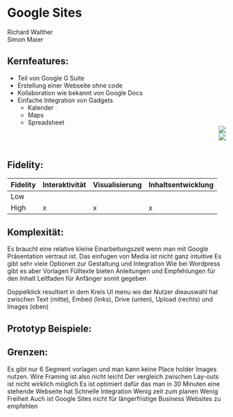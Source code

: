 # Google Sites 
Richard Walther</br> 
Simon Maier

## Kernfeatures:
* Teil von Google G Suite
* Erstellung einer Webseite ohne code 
* Kollaboration wie bekannt von Google Docs
* Einfache Integration von Gadgets
  * Kalender
  * Maps
  * Spreadsheet
  </br><img style="float:right" src="https://raw.githubusercontent.com/SimonMaierhfu/IFD-SoSe20/main/page3.png">
</br><img style="float:right" src="https://raw.githubusercontent.com/SimonMaierhfu/IFD-SoSe20/main/page4.png">
</br>

## Fidelity:

|Fidelity   | Interaktivität  | Visualisierung  | Inhaltsentwicklung   |
|---|---|---|---|
| Low  |   |   |   |
| High  | x  | x  |  x |
## Komplexität:
Es braucht eine relative kleine Einarbeitungszeit wenn man mit Google Präsentation vertraut ist.
Das einfugen von Media ist nicht ganz intuitive
Es gibt sehr viele Optionen zur Gestaltung und Integration
Wie bei Wordpress gibt es aber Vorlagen
Fülltexte bieten Anleitungen und Empfehlungen für den Inhalt
Leitfaden für Anfänger somit gegeben

Doppelklick resultiert in dem Kreis UI menu wo der Nutzer dieauswahl hat zwischen Text (mitte), Embed (links), Drive (unten), Upload (rechts) und Images (oben) 

## Prototyp Beispiele:



## Grenzen:
Es gibt nur 6 Segment vorlagen und man kann keine Place holder Images nutzen.
Wire Framing ist also nicht leicht
Der vergleich zwischen Lay-outs ist nicht wirklich möglich
Es ist optimiert dafür das man in 30 Minuten eine stehende Webseite hat
Schnelle Integration 
Wenig zeit zum planen
Wenig Freiheit
Auch ist Google Sites nicht für längerfristige Business Websites zu empfehlen 




